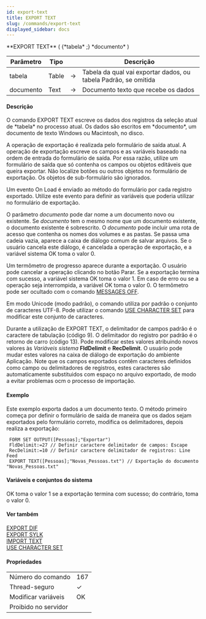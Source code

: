 ```yaml
---
id: export-text
title: EXPORT TEXT
slug: /commands/export-text
displayed_sidebar: docs
---
```


<!--REF #_command_.EXPORT TEXT.Syntax-->**EXPORT TEXT** ( {*tabela* ;} *documento* )<!-- END REF-->
<!--REF #_command_.EXPORT TEXT.Params-->
| Parâmetro | Tipo |  | Descrição |
| --- | --- | --- | --- |
| tabela | Table | &#8594;  | Tabela da qual vai exportar dados, ou tabela Padrão, se omitida |
| documento | Text | &#8594;  | Documento texto que recebe os dados |

<!-- END REF-->

#### Descrição 

<!--REF #_command_.EXPORT TEXT.Summary-->O comando EXPORT TEXT escreve os dados dos registros da seleção atual de *tabela* no processo atual.<!-- END REF--> Os dados são escritos em *documento*, um documento de texto Windows ou Macintosh, no disco.

A operação de exportação é realizada pelo formulário de saída atual. A operação de exportação escreve os campos e as variáveis baseado na ordem de entrada do formulário de saída. Por essa razão, utilize um formulário de saída que só contenha os campos ou objetos editáveis que queira exportar. Não localize botões ou outros objetos no formulário de exportação. Os objetos de sub-formulário são ignorados.

Um evento On Load é enviado ao método do formulário por cada registro exportado. Utilize este evento para definir as variáveis que poderia utilizar no formulário de exportação.

O parâmetro *documento* pode dar nome a um documento novo ou existente. Se *documento* tem o mesmo nome que um documento existente, o documento existente é sobrescrito. O *documento* pode incluir uma rota de acesso que contenha os nomes dos volumes e as pastas. Se passa uma cadeia vazia, aparece a caixa de diálogo comum de salvar arquivos. Se o usuário cancela este diálogo, é cancelada a operação de exportação, e a variável sistema OK toma o valor 0\. 

Um termômetro de progresso aparece durante a exportação. O usuário pode cancelar a operação clicando no botão Parar. Se a exportação termina com sucesso, a variável sistema OK toma o valor 1\. Em caso de erro ou se a operação seja interrompida, a variável OK toma o valor 0\. O termômetro pode ser ocultado com o comando [MESSAGES OFF](messages-off.md).

Em modo Unicode (modo padrão), o comando utiliza por padrão o conjunto de caracteres UTF-8\. Pode utilizar o comando [USE CHARACTER SET](use-character-set.md) para modificar este conjunto de caracteres. 

Durante a utilização de EXPORT TEXT, o delimitador de campos padrão é o caractere de tabulação (código 9). O delimitador do registro por padrão é o retorno de carro (código 13). Pode modificar estes valores atribuindo novos valores às *Variáveis sistema* **FldDelimit** e **RecDelimit**. O usuário pode mudar estes valores na caixa de diálogo de exportação do ambiente Aplicação. Note que os campos exportados contêm caracteres definidos como campo ou delimitadores de registros, estes caracteres são automaticamente substituidos com espaço no arquivo exportado, de modo a evitar problemas ocm o processo de importação.

#### Exemplo 

Este exemplo exporta dados a um documento texto. O método primeiro começa por definir o formulário de saída de maneira que os dados sejam exportados pelo formulário correto, modifica os delimitadores, depois realiza a exportação:

```4d
 FORM SET OUTPUT([Pessoas];"Exportar")
 FldDelimit:=27 // Definir caractere delimitador de campos: Escape
 RecDelimit:=10 // Definir caractere delimitador de registros: Line Feed
 EXPORT TEXT([Pessoas];"Novas_Pessoas.txt") // Exportação do documento "Novas_Pessoas.txt"
```

#### Variáveis e conjuntos do sistema 

OK toma o valor 1 se a exportação termina com sucesso; do contrário, toma o valor 0.

#### Ver também 

[EXPORT DIF](export-dif.md)  
[EXPORT SYLK](export-sylk.md)  
[IMPORT TEXT](import-text.md)  
[USE CHARACTER SET](use-character-set.md)  

#### Propriedades
|  |  |
| --- | --- |
| Número do comando | 167 |
| Thread-seguro | &check; |
| Modificar variáveis | OK |
| Proibido no servidor ||


